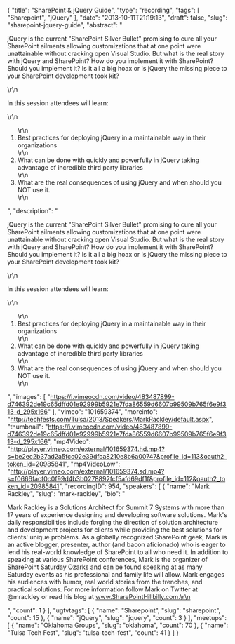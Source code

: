 {
  "title": "SharePoint & jQuery Guide",
  "type": "recording",
  "tags": [
    "Sharepoint",
    "jQuery"
  ],
  "date": "2013-10-11T21:19:13",
  "draft": false,
  "slug": "sharepoint-jquery-guide",
  "abstract": "<p>jQuery is the current \"SharePoint Silver Bullet\" promising to cure all your SharePoint ailments allowing customizations that at one point were unattainable without cracking open Visual Studio. But what is the real story with jQuery and SharePoint? How do you implement it with SharePoint? Should you implement it? Is it all a big hoax or is jQuery the missing piece to your SharePoint development took kit?</p>\r\n<p>In this session attendees will learn:</p>\r\n<ol>\r\n<li>Best practices for deploying jQuery in a maintainable way in their organizations</li>\r\n<li>What can be done with quickly and powerfully in jQuery taking advantage of incredible third party libraries</li>\r\n<li>What are the real consequences of using jQuery and when should you NOT use it.</li>\r\n</ol>",
  "description": "<p>jQuery is the current \"SharePoint Silver Bullet\" promising to cure all your SharePoint ailments allowing customizations that at one point were unattainable without cracking open Visual Studio. But what is the real story with jQuery and SharePoint? How do you implement it with SharePoint? Should you implement it? Is it all a big hoax or is jQuery the missing piece to your SharePoint development took kit?</p>\r\n<p>In this session attendees will learn:</p>\r\n<ol>\r\n<li>Best practices for deploying jQuery in a maintainable way in their organizations</li>\r\n<li>What can be done with quickly and powerfully in jQuery taking advantage of incredible third party libraries</li>\r\n<li>What are the real consequences of using jQuery and when should you NOT use it.</li>\r\n</ol>",
  "images": [
    "https://i.vimeocdn.com/video/483487899-d746392de19c65dffd01e92999b5921e7fda86559d6607b99509b765f6e9f313-d_295x166"
  ],
  "vimeo": "101659374",
  "moreinfo": "http://techfests.com/Tulsa/2013/Speakers/MarkRackley/default.aspx",
  "thumbnail": "https://i.vimeocdn.com/video/483487899-d746392de19c65dffd01e92999b5921e7fda86559d6607b99509b765f6e9f313-d_295x166",
  "mp4Video": "http://player.vimeo.com/external/101659374.hd.mp4?s=be2ec2b37ad2a5fcc02e39dfca8210e8b6a00747&profile_id=113&oauth2_token_id=20985841",
  "mp4VideoLow": "http://player.vimeo.com/external/101659374.sd.mp4?s=f0666facf0c0f99d4b3b0278892fcf5afd69df1f&profile_id=112&oauth2_token_id=20985841",
  "recordingID": 954,
  "speakers": [
    {
      "name": "Mark Rackley",
      "slug": "mark-rackley",
      "bio": "<p>Mark Rackley is a Solutions Architect for Summit 7 Systems with more than 17 years of experience designing and developing software solutions. Mark's daily responsibilities include forging the direction of solution architecture and development projects for clients while providing the best solutions for clients' unique problems. As a globally recognized SharePoint geek, Mark is an active blogger, presenter, author (and bacon aficionado) who is eager to lend his real-world knowledge of SharePoint to all who need it. In addition to speaking at various SharePoint conferences, Mark is the organizer of SharePoint Saturday Ozarks and can be found speaking at as many Saturday events as his professional and family life will allow. Mark engages his audiences with humor, real world stories from the trenches, and practical solutions. For more information follow Mark on Twitter at @mrackley or read his blog at www.SharePointHillbilly.com.\r\n</p>",
      "count": 1
    }
  ],
  "ugtvtags": [
    {
      "name": "Sharepoint",
      "slug": "sharepoint",
      "count": 15
    },
    {
      "name": "jQuery",
      "slug": "jquery",
      "count": 3
    }
  ],
  "meetups": [
    {
      "name": "Oklahoma Groups",
      "slug": "oklahoma",
      "count": 70
    },
    {
      "name": "Tulsa Tech Fest",
      "slug": "tulsa-tech-fest",
      "count": 41
    }
  ]
}